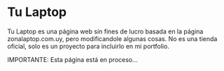 # Tu Laptop
Tu Laptop es una página web sin fines de lucro basada en la página zonalaptop.com.uy, pero modificandole algunas cosas. No es una tienda oficial, solo es un proyecto para incluirlo en mi portfolio.

IMPORTANTE: Esta página está en proceso...

